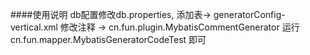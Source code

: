 ####使用说明
db配置修改db.properties,
添加表-> generatorConfig-vertical.xml
修改注释 -> cn.fun.plugin.MybatisCommentGenerator
运行 cn.fun.mapper.MybatisGeneratorCodeTest 即可 